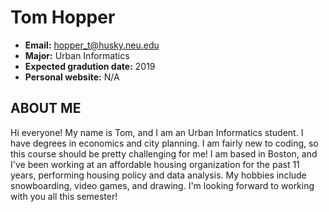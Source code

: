 # Tom Hopper

- **Email:** hopper_t@husky.neu.edu
- **Major:** Urban Informatics
- **Expected gradution date:** 2019
- **Personal website:** N/A

## ABOUT ME

Hi everyone! My name is Tom, and I am an Urban Informatics student. I have degrees in economics and city planning. I am fairly new to coding, so this course should be pretty challenging for me! I am based in Boston, and I've been working at an affordable housing organization for the past 11 years, performing housing policy and data analysis. My hobbies include snowboarding, video games, and drawing. I'm looking forward to working with you all this semester!
